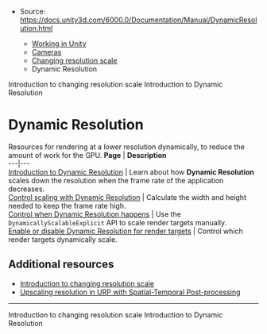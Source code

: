 * Source: https://docs.unity3d.com/6000.0/Documentation/Manual/DynamicResolution.html

  * [Working in Unity](https://docs.unity3d.com/6000.0/Documentation/Manual/working-in-unity.html)
  * [Cameras](https://docs.unity3d.com/6000.0/Documentation/Manual/Cameras.html)
  * [Changing resolution scale](https://docs.unity3d.com/6000.0/Documentation/Manual/resolution-scale.html)
  * Dynamic Resolution


[](https://docs.unity3d.com/6000.0/Documentation/Manual/resolution-scale-introduction.html)
Introduction to changing resolution scale
[](https://docs.unity3d.com/6000.0/Documentation/Manual/DynamicResolution-introduction.html)
Introduction to Dynamic Resolution
# Dynamic Resolution
Resources for rendering at a lower resolution dynamically, to reduce the amount of work for the GPU.
**Page** | **Description**  
---|---  
[Introduction to Dynamic Resolution](https://docs.unity3d.com/6000.0/Documentation/Manual/DynamicResolution-introduction.html) | Learn about how **Dynamic Resolution** scales down the resolution when the frame rate of the application decreases.  
[Control scaling with Dynamic Resolution](https://docs.unity3d.com/6000.0/Documentation/Manual/DynamicResolution-control.html) | Calculate the width and height needed to keep the frame rate high.  
[Control when Dynamic Resolution happens](https://docs.unity3d.com/6000.0/Documentation/Manual/DynamicResolution-control-when-occurs.html) | Use the `DynamicallyScalableExplicit` API to scale render targets manually.  
[Enable or disable Dynamic Resolution for render targets](https://docs.unity3d.com/6000.0/Documentation/Manual/DynamicResolution-enable-disable.html) | Control which render targets dynamically scale.  
## Additional resources
  * [Introduction to changing resolution scale](https://docs.unity3d.com/6000.0/Documentation/Manual/resolution-scale-introduction.html)
  * [Upscaling resolution in URP with Spatial-Temporal Post-processing](https://docs.unity3d.com/6000.0/Documentation/Manual/urp/change-resolution-scale-urp.html)


* * *
[](https://docs.unity3d.com/6000.0/Documentation/Manual/resolution-scale-introduction.html)
Introduction to changing resolution scale
[](https://docs.unity3d.com/6000.0/Documentation/Manual/DynamicResolution-introduction.html)
Introduction to Dynamic Resolution
